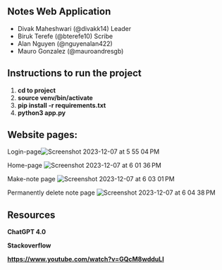 ## Notes Web Application
- Divak Maheshwari (@divakk14) Leader
- Biruk Terefe (@bterefe10) Scribe
- Alan Nguyen (@nguyenalan422)
- Mauro Gonzalez (@mauroandresgb)

## Instructions to run the project ##
1. **cd to project**
2. **source venv/bin/activate**
3. **pip install -r requirements.txt** 
4. **python3 app.py** 


## Website pages: 

Login-page![Screenshot 2023-12-07 at 5 55 04 PM](https://github.com/divakk14/CMPE_131_Project/assets/90079924/80c2cd9f-b4cf-4c14-a98c-737badf49bfa)

Home-page ![Screenshot 2023-12-07 at 6 01 36 PM](https://github.com/divakk14/CMPE_131_Project/assets/90079924/e93b8480-4cb9-453d-ac13-b73abedc377a)

Make-note page ![Screenshot 2023-12-07 at 6 03 01 PM](https://github.com/divakk14/CMPE_131_Project/assets/90079924/c0eec6bb-cff7-4fd7-b78f-f643e24c327a)

Permanently delete note page ![Screenshot 2023-12-07 at 6 04 38 PM](https://github.com/divakk14/CMPE_131_Project/assets/90079924/36e6316a-e92b-489d-ab62-dac7b1868aab)

## Resources ## 

**ChatGPT 4.0**

**Stackoverflow**

**https://www.youtube.com/watch?v=GQcM8wdduLI**
